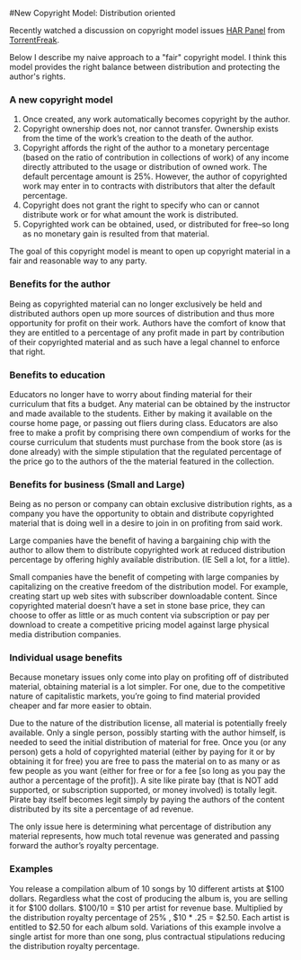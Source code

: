 #New Copyright Model: Distribution oriented

Recently watched a discussion on copyright model issues [HAR Panel](https://vimeo.com/6128124) from [TorrentFreak](https://vimeo.com/user2174020). 

Below I describe my naive approach to a "fair" copyright model. I think this model provides the right balance between distribution and protecting the author's rights.

### A new copyright model 

  1. Once created, any work automatically becomes copyright by the author.
  2. Copyright ownership does not, nor cannot transfer. Ownership exists from the time of the work’s creation to the death of the author.
  3. Copyright affords the right of the author to a monetary percentage (based on the ratio of contribution in collections of work) of any income directly attributed to the usage or distribution of owned work. The default percentage amount is 25%. However, the author of copyrighted work may enter in to contracts with distributors that alter the default percentage.
  4. Copyright does not grant the right to specify who can or cannot distribute work or for what amount the work is distributed.
  5. Copyrighted work can be obtained, used, or distributed for free–so long as no monetary gain is resulted from that material.

The goal of this copyright model is meant to open up copyright material in a fair and reasonable way to any party.

### Benefits for the author

Being as copyrighted material can no longer exclusively be held and distributed authors open up more sources of distribution and thus more opportunity for profit on their work. Authors have the comfort of know that they are entitled to a percentage of any profit made in part by contribution of their copyrighted material and as such have a legal channel to enforce that right.

### Benefits to education

Educators no longer have to worry about finding material for their curriculum that fits a budget. Any material can be obtained by the instructor and made available to the students. Either by making it available on the course home page, or passing out fliers during class. Educators are also free to make a profit by comprising there own compendium of works for the course curriculum that students must purchase from the book store (as is done already) with the simple stipulation that the regulated percentage of the price go to the authors of the the material featured in the collection.
### Benefits for business (Small and Large)

Being as no person or company can obtain exclusive distribution rights, as a company you have the opportunity to obtain and distribute copyrighted material that is doing well in a desire to join in on profiting from said work.

Large companies have the benefit of having a bargaining chip with the author to allow them to distribute copyrighted work at reduced distribution percentage by offering highly available distribution. (IE Sell a lot, for a little).

Small companies have the benefit of competing with large companies by capitalizing on the creative freedom of the distribution model. For example, creating start up web sites with subscriber downloadable content. Since copyrighted material doesn’t have a set in stone base price, they can choose to offer as little or as much content via subscription or pay per download to create a competitive pricing model against large physical media distribution companies.

### Individual usage benefits

Because monetary issues only come into play on profiting off of distributed material, obtaining material is a lot simpler. For one, due to the competitive nature of capitalistic markets, you’re going to find material provided cheaper and far more easier to obtain.

Due to the nature of the distribution license, all material is potentially freely available. Only a single person, possibly starting with the author himself, is needed to seed the initial distribution of material for free. Once you (or any person) gets a hold of copyrighted material (either by paying for it or by obtaining it for free) you are free to pass the material on to as many or as few people as you want (either for free or for a fee [so long as you pay the author a percentage of the profit]). A site like pirate bay (that is NOT add supported, or subscription supported, or money involved) is totally legit. Pirate bay itself becomes legit simply by paying the authors of the content distributed by its site a percentage of ad revenue.

The only issue here is determining what percentage of distribution any material represents, how much total revenue was generated and passing forward the author’s royalty percentage.

### Examples

You release a compilation album of 10 songs by 10 different artists at $100 dollars. Regardless what the cost of producing the album is, you are selling it for $100 dollars. $100/10 = $10 per artist for revenue base. Multiplied by the distribution royalty percentage of 25% , $10 * .25 = $2.50. Each artist is entitled to $2.50 for each album sold. Variations of this example involve a single artist for more than one song, plus contractual stipulations reducing the distribution royalty percentage.
